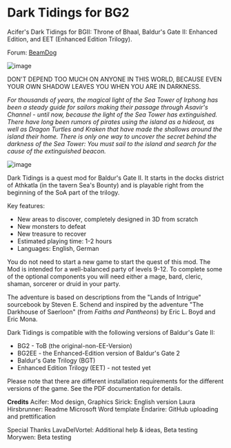 # Dark Tidings for BG2
Acifer's Dark Tidings for BGII: Throne of Bhaal, Baldur's Gate II: Enhanced Edition, and EET (Enhanced Edition Trilogy).

Forum: [BeamDog]([url](https://forums.beamdog.com/discussion/87380/mod-dark-tidings-a-quest-mod-for-bg2/p1))

![image](https://github.com/Endarire/Dark-Tidings-for-BG2/assets/10439725/3db009ab-5c3f-48a1-8728-e6bdaf2c20e5)

DON'T DEPEND TOO MUCH ON ANYONE IN THIS WORLD, BECAUSE EVEN YOUR OWN SHADOW LEAVES YOU WHEN YOU ARE IN DARKNESS.

*For thousands of years, the magical light of the Sea Tower of Irphong has been a steady guide for sailors making their passage through Asavir's Channel - until now, because the light of the Sea Tower has extinguished. There have long been rumors of pirates using the island as a hideout, as well as Dragon Turtles and Kraken that have made the shallows around the island their home. There is only one way to uncover the secret behind the darkness of the Sea Tower: You must sail to the island and search for the cause of the extinguished beacon.*

![image](https://github.com/Endarire/Dark-Tidings-for-BG2/assets/10439725/3b6d58d5-8f26-43f5-9c6a-ddaf5c2029cd)

Dark Tidings is a quest mod for Baldur's Gate II. It starts in the docks district of Athkatla (in the tavern Sea's Bounty) and is playable right from the beginning of the SoA part of the trilogy.

Key features:
- New areas to discover, completely designed in 3D from scratch
- New monsters to defeat
- New treasure to recover
- Estimated playing time: 1-2 hours
- Languages: English, German

You do not need to start a new game to start the quest of this mod. The Mod is intended for a well-balanced party of levels 9-12. To complete some of the optional components you will need either a mage, bard, cleric, shaman, sorcerer or druid in your party.

The adventure is based on descriptions from the "Lands of Intrigue" sourcebook by Steven E. Schend and inspired by the adventure "The Darkhouse of Saerloon" (from _Faiths and Pantheons_) by Eric L. Boyd and Eric Mona.

Dark Tidings is compatible with the following versions of Baldur's Gate II:

- BG2 - ToB (the original-non-EE-Version)
- BG2EE - the Enhanced-Edition version of Baldur's Gate 2
- Baldur's Gate Trilogy (BGT)
- Enhanced Edition Trilogy (EET) - not tested yet

Please note that there are different installation requirements for the different versions of the game. See the PDF documentation for details.

**Credits**
Acifer: Mod design, Graphics
Sirick: English version
Laura Hirsbrunner: Readme Microsoft Word template
Endarire: GitHub uploading and prettification

Special Thanks
LavaDelVortel: Additional help & ideas, Beta testing
Morywen: Beta testing
